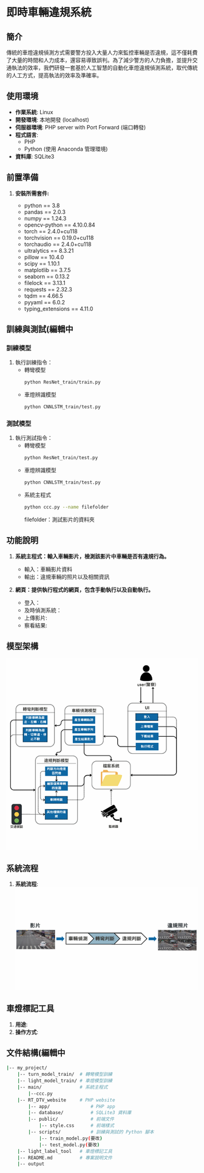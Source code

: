 # 即時車輛違規系統

## 簡介
  傳統的車燈違規偵測方式需要警方投入大量人力來監控車輛是否違規，這不僅耗費了大量的時間和人力成本，還容易導致誤判。為了減少警方的人力負擔，並提升交通執法的效率，我們研發一套基於人工智慧的自動化車燈違規偵測系統，取代傳統的人工方式，提高執法的效率及準確率。


## 使用環境
- **作業系統**: Linux 
- **開發環境**: 本地開發 (localhost)
- **伺服器環境**: PHP server with Port Forward (端口轉發)
- **程式語言**: 
  - PHP 
  - Python (使用 Anaconda 管理環境)
- **資料庫**: SQLite3


## 前置準備

1. **安裝所需套件:**
   
    - python == 3.8
    - pandas == 2.0.3
    - numpy == 1.24.3
    - opencv-python == 4.10.0.84
    - torch == 2.4.0+cu118  
    - torchvision == 0.19.0+cu118
    - torchaudio == 2.4.0+cu118
    - ultralytics == 8.3.21
    - pillow == 10.4.0 
    - scipy == 1.10.1
    - matplotlib == 3.7.5
    - seaborn == 0.13.2
    - filelock == 3.13.1
    - requests == 2.32.3
    - tqdm == 4.66.5
    - pyyaml == 6.0.2
    - typing_extensions == 4.11.0

## 訓練與測試(編輯中

### 訓練模型
1. 執行訓練指令：
    - 轉彎模型
      ```bash
      python ResNet_train/train.py
      ```
    - 車燈辨識模型
      ```bash
      python CNNLSTM_train/test.py
      ```
    

### 測試模型
1. 執行測試指令：
   - 轉彎模型
      ```bash
      python ResNet_train/test.py
      ```
   - 車燈辨識模型
      ```bash
      python CNNLSTM_train/test.py
      ```
   - 系統主程式
      ```bash
      python ccc.py --name filefolder
      ```
      filefolder：測試影片的資料夾


## 功能說明
1. **系統主程式：輸入車輛影片，檢測該影片中車輛是否有違規行為。**
   - 輸入：車輛影片資料
   - 輸出：違規車輛的照片以及相關資訊
  
2. **網頁：提供執行程式的網頁，包含手動執行以及自動執行。**
   - 登入：
   - 及時偵測系統：
   - 上傳影片:
   - 察看結果:

## 模型架構
![image](https://github.com/candycca/CCU-Headlight-violation-detection-system/blob/main/docs/%E7%B3%BB%E7%B5%B1%E6%9E%B6%E6%A7%8B%E5%9C%96.png)


## 系統流程
1. **系統流程**:
![image](https://github.com/candycca/Real-Time-Detection-of-Traffic-Violation/blob/ccc/docs/系統架構.png)


## 車燈標記工具
1. **用途**:
2. **操作方式**:


## 文件結構(編輯中

```bash
|-- my_project/
    |-- turn_model_train/  # 轉彎模型訓練 
    |-- light_model_train/ # 車燈模型訓練
    |-- main/              # 系統主程式
        |--ccc.py
    |-- RT_DTV_website     # PHP website
        |-- app/               # PHP app
        |-- database/          # SQLite3 資料庫
        |-- public/            # 前端文件
            |-- style.css      # 前端樣式
        |-- scripts/           # 訓練與測試的 Python 腳本
            |-- train_model.py(要改)
            |-- test_model.py(要改)
    |-- light_label_tool   # 車燈標記工具 
    |-- README.md          # 專案說明文件
    |-- output
```

